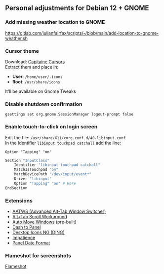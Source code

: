 ## Personal adjustments for Debian 12 + GNOME

### Add missing weather location to GNOME
https://gitlab.com/julianfairfax/scripts/-/blob/main/add-location-to-gnome-weather.sh

### Cursor theme
Download: [Capitaine Cursors](https://www.gnome-look.org/p/1148692)  
Extract them and place in:
- **User**: `/home/user/.icons`
- **Root**: `/usr/share/icons`

It'll be available on Gnome Tweaks

### Disable shutdown confirmation
```
gsettings set org.gnome.SessionManager logout-prompt false
```

### Enable touch-to-click on login screen
Edit the file: `/usr/share/X11/xorg.conf.d/40-libinput.conf`  
In the Identifier `libinput touchpad catchall` add the line:
```
Option "Tapping" "on"
```

```bash
Section "InputClass"
    Identifier "libinput touchpad catchall"
    MatchIsTouchpad "on"
    MatchDevicePath "/dev/input/event*"
    Driver "libinput"
    Option "Tapping" "on" # Here
EndSection
```

### Extensions
- [AATWS (Advanced Alt-Tab Window Switcher)](https://extensions.gnome.org/extension/4412/advanced-alttab-window-switcher/)
- [Alt+Tab Scroll Workaround](https://extensions.gnome.org/extension/5282/alttab-scroll-workaround/)
- [Auto Move Windows](https://extensions.gnome.org/extension/16/auto-move-windows/) (pre-built)
- [Dash to Panel](https://extensions.gnome.org/extension/1160/dash-to-panel/)
- [Desktop Icons NG (DING)](https://extensions.gnome.org/extension/2087/desktop-icons-ng-ding/)
- [Impatience](https://extensions.gnome.org/extension/277/impatience/)
- [Panel Date Format](https://extensions.gnome.org/extension/1462/panel-date-format/)

### Flameshot for screenshots
[Flameshot](https://flameshot.org/)

